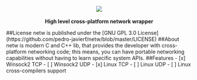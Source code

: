 <p align="center">
  <img src="https://s3.postimg.org/ojpw5x7c3/netw.png">
  <br><br>
  <b>High level cross-platform network wrapper</b><br>
</p>
##License
netw is published under the [GNU GPL 3.0 License](https://github.com/pedro-javierf/netw/blob/master/LICENSE) 
##About
netw is modern C and C++ lib, that provides the developer with cross-platform networking code; this means, you can have portable networking capabilities without having to learn specific system APIs.
##Features
- [x] Winsock2 TCP 
- [ ] Winsock2 UDP 
- [x] Linux TCP 
- [ ] Linux UDP 
- [ ] Linux cross-compilers support